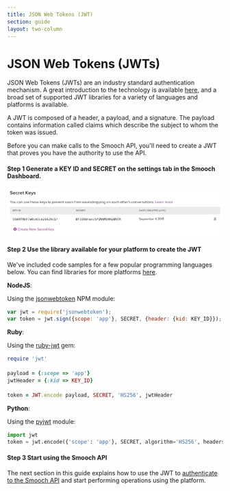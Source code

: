 ```yaml
---
title: JSON Web Tokens (JWT)
section: guide
layout: two-column
---
```


# JSON Web Tokens (JWTs)

JSON Web Tokens (JWTs) are an industry standard authentication mechanism. A great introduction to the technology is available [here](https://jwt.io/introduction/), and a broad set of supported JWT libraries for a variety of languages and platforms is available.

A JWT is composed of a header, a payload, and a signature. The payload contains information called claims which describe the subject to whom the token was issued.

Before you can make calls to the Smooch API, you'll need to create a JWT that proves you have the authority to use the API.

 #### **Step 1** Generate a KEY ID and SECRET on the settings tab in the Smooch Dashboard.

![secret key and id](/images/secret_keys.png)

 #### **Step 2** Use the library available for your platform to create the JWT

We've included code samples for a few popular programming languages below. You can find libraries for more platforms [here](https://jwt.io/#libraries-io).

**NodeJS**:

Using the [jsonwebtoken](https://github.com/auth0/node-jsonwebtoken) NPM module:

```javascript
var jwt = require('jsonwebtoken');
var token = jwt.sign({scope: 'app'}, SECRET, {header: {kid: KEY_ID}});
```

**Ruby**:

Using the [ruby-jwt](https://github.com/jwt/ruby-jwt) gem:

```ruby
require 'jwt'

payload = {:scope => 'app'}
jwtHeader = {:kid => KEY_ID}

token = JWT.encode payload, SECRET, 'HS256', jwtHeader
```

**Python**:

Using the [pyjwt](https://github.com/jpadilla/pyjwt/) module:

```python
import jwt
token = jwt.encode({'scope': 'app'}, SECRET, algorithm='HS256', headers={'kid': KEY_ID})
```

#### **Step 3** Start using the Smooch API

The next section in this guide explains how to use the JWT to [authenticate to the Smooch API](/guide/authenticating-to-smooch-api/) and start performing operations using the platform.
